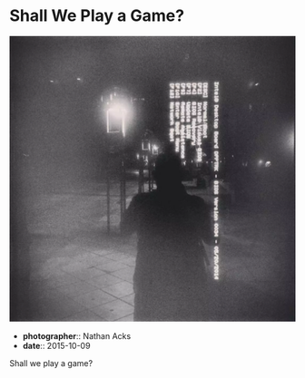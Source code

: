 # Shall We Play a Game?

![A black-and-white photograph of an outside "smart sign" that has blue-screened](assets/2015-10-09-shall-we-play-a-game.webp)

* **photographer**:: Nathan Acks  
* **date**:: 2015-10-09

Shall we play a game?
